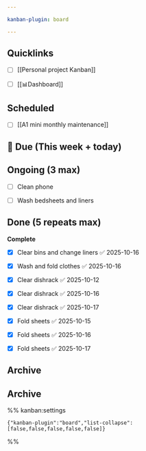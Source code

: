 ```yaml
---

kanban-plugin: board

---
```


## Quicklinks

- [ ] [[Personal project Kanban]]
- [ ] [[📊Dashboard]]


## Scheduled

- [ ] [[A1 mini monthly maintenance]]


## 📅 Due (This week + today)



## Ongoing (3 max)

- [ ] Clean phone
- [ ] Wash bedsheets and liners


## Done (5 repeats max)

**Complete**
- [x] Clear bins and change liners ✅ 2025-10-16
- [x] Wash and fold clothes ✅ 2025-10-16
- [x] Clear dishrack ✅ 2025-10-12
- [x] Clear dishrack ✅ 2025-10-16
- [x] Clear dishrack ✅ 2025-10-17
- [x] Fold sheets ✅ 2025-10-15
- [x] Fold sheets ✅ 2025-10-16
- [x] Fold sheets ✅ 2025-10-17


## Archive



## Archive





%% kanban:settings
```
{"kanban-plugin":"board","list-collapse":[false,false,false,false,false]}
```
%%